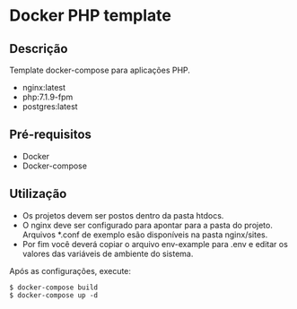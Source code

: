 # Docker PHP template

## Descrição

Template docker-compose para aplicações PHP.

- nginx:latest
- php:7.1.9-fpm
- postgres:latest

## Pré-requisitos
- Docker
- Docker-compose

## Utilização

- Os projetos devem ser postos dentro da pasta htdocs.
- O nginx deve ser configurado para apontar para a pasta do projeto. Arquivos *.conf de exemplo esão disponíveis na pasta nginx/sites.
- Por fim você deverá copiar o arquivo env-example para .env e editar os valores das variáveis de ambiente do sistema.

Após as configurações, execute:

```
$ docker-compose build
$ docker-compose up -d
```
